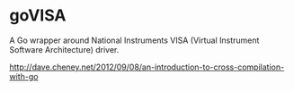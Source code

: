 goVISA
======

A Go wrapper around National Instruments VISA (Virtual Instrument Software Architecture) driver.

http://dave.cheney.net/2012/09/08/an-introduction-to-cross-compilation-with-go
